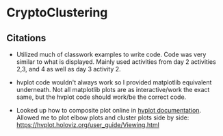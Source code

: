 # CryptoClustering

## Citations

- Utilized much of classwork examples to write code. Code was very similar to what is displayed. Mainly used activities from day 2 activities 2,3, and 4 as well as day 3 activity 2.

- hvplot code wouldn't always work so I provided matplotlib equivalent underneath. Not all matplotlib plots are as interactive/work the exact same, but the hvplot code should work/be the correct code.

- Looked up how to composite plot online in [hvplot documentation](https://hvplot.holoviz.org/user_guide/Viewing.html). Allowed me to plot elbow plots and cluster plots side by side:
https://hvplot.holoviz.org/user_guide/Viewing.html